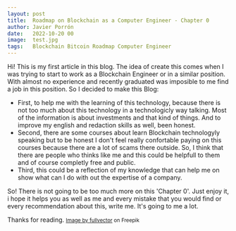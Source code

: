 ```yaml
---
layout: post
title:  Roadmap on Blockchain as a Computer Engineer - Chapter 0
author: Javier Porrón
date:   2022-10-20 00
image:  test.jpg
tags:   Blockchain Bitcoin Roadmap Computer Engineer
---
```


Hi! This is my first article in this blog. The idea of create this comes when I was trying to start to work as a Blockchain Engineer or in a similar position. With almost no experience and recently graduated  was imposible to me find a job in this position. So I decided to make this Blog: 

* First, to help me with the learning of this technology, because there is not too much about this technology in a technologicly way talking. Most of the information is about investments and that kind of things. And to improve my english and redaction skills as well, been honest.
* Second, there are some courses about learn Blockchain technologyly speaking but to be honest I don't feel really confortable paying on this courses because there are a lot of scams there outside. So, I think that there are people who thinks like me and this could be helpfull to them and of course completly free and public.
* Third, this could be a reflection of my knowledge that can help me on show what can I do with out the expertise of a company. 

So! There is not going to be too much more on this 'Chapter 0'. Just enjoy it, i hope it helps you as well as me and every mistake that you would find or every recommendation about this, write me. It's going to  me a lot.

Thanks for reading.
<small> <a href="https://www.freepik.com/free-vector/cryptocurrency-mining-equipment-isometric-ethereum-digital-currency-extract_2909692.htm#&position=18&from_view=author#position=18">Image by fullvector</a> on Freepik </small>
